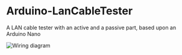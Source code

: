 # Arduino-LanCableTester
A LAN cable tester with an active and a passive part, based upon an Arduino Nano

![Wiring diagram](https://pxlphile.github.io/Arduino-LanCableTester/LanCableTester_diagram.svg)
